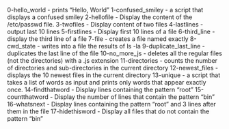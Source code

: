 0-hello_world - prints “Hello, World”
1-confused_smiley - a script that displays a confused smiley
2-hellofile - Display the content of the /etc/passwd file.
3-twofiles - Display content of two files
4-lastlines - output last 10 lines
5-firstlines - Display first 10 lines of a file
6-third_line - display the third line of a file
7-file -  creates a file named exactly
8-cwd_state - writes into a file the results of ls -la
9-duplicate_last_line - duplicates the last line of the file
10-no_more_js - deletes all the regular files (not the directories) with a .js extension
11-directories - counts the number of directories and sub-directories in the current directory
12-newest_files - displays the 10 newest files in the current directory
13-unique - a script that takes a list of words as input and prints only words that appear exactly once.
14-findthatword - Display lines containing the pattern “root”
15-countthatword - Display the number of lines that contain the pattern “bin”
16-whatsnext - Display lines containing the pattern “root” and 3 lines after them in the file
17-hidethisword - Display all files that do not contain the pattern “bin”
